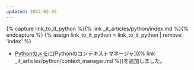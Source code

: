 ```yaml
---
updated: 2022-02-02
---
```

{% capture link_to_it_python %}{% link _it_articles/python/index.md %}{% endcapture %}
{% assign link_to_it_python = link_to_it_python | remove: 'index' %}

- [Pythonのメモ]({{link_to_it_python}})に[Pythonのコンテキストマネージャ]({% link _it_articles/python/context_manager.md %})を追加しました。